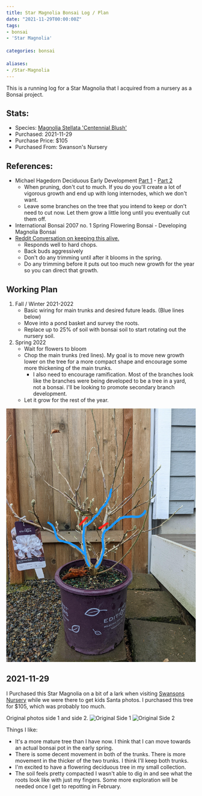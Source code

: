 ```yaml
---
title: Star Magnolia Bonsai Log / Plan
date: "2021-11-29T00:00:00Z"
tags: 
- bonsai
- 'Star Magnolia'

categories: bonsai

aliases: 
- /Star-Magnolia
---
```

This is a running log for a Star Magnolia that I acquired from a nursery as a Bonsai project.
<!--more-->

## Stats:
* Species: [Magnolia Stellata 'Centennial Blush'](https://firsteditionsplants.com/product/centennial-blush-star-magnolia/)
* Purchased: 2021-11-29
* Purchase Price: $105
* Purchased From: Swanson's Nursery 

## References: 
* Michael Hagedorn Deciduous Early Development [Part 1](https://crataegus.com/2019/10/05/deciduous-early-development-part-i-japanese-maple/) - [Part 2](https://crataegus.com/2019/10/15/deciduous-early-development-part-ii-magnolia/)
  * When pruning, don't cut to much. If you do you'll create a lot of vigorous growth and end up with long internodes, which we don't want.
  * Leave some branches on the tree that you intend to keep or don't need to cut now. Let them grow a little long until you eventually cut them off.
* International Bonsai 2007 no. 1 Spring Flowering Bonsai - Developing Magnolia Bonsai
* [Reddit Conversation on keeping this alive.](https://www.reddit.com/r/Bonsai/comments/r4gurx/comment/hmhc2n6/?utm_source=share&utm_medium=web2x&context=3)
  * Responds well to hard chops.
  * Back buds aggressively
  * Don't do any trimming until after it blooms in the spring.
  * Do any trimming before it puts out too much new growth for the year so you can direct that growth. 

## Working Plan
1. Fall / Winter 2021-2022 
   * Basic wiring for main trunks and desired future leads. (Blue lines below)
   * Move into a pond basket and survey the roots.
   * Replace up to 25% of soil with bonsai soil to start rotating out the nursery soil.
2. Spring 2022
   * Wait for flowers to bloom
   * Chop the main trunks (red lines). My goal is to move new growth lower on the tree for a more compact shape and encourage some more thickening of the main trunks.
     * I also need to encourage ramification.  Most of the branches look like the branches were being developed to be a tree in a yard, not a bonsai. I'll be looking to promote secondary branch development.
   * Let it grow for the rest of the year.

![Working Plan](/images/posts/bonsai/star-magnolia/2021-11-29-Plan.jpeg)

## 2021-11-29

I Purchased this Star Magnolia on a bit of a lark when visiting [Swansons Nursery](https://www.swansonsnursery.com/) while we were there to get kids Santa photos. I purchased this tree for $105, which was probably too much. 

Original photos side 1 and side 2.
![Original Side 1](/images/posts/bonsai/star-magnolia/original-1.jpg)
![Original Side 2](/images/posts/bonsai/star-magnolia/original-2.jpg)

Things I like:

* It's a more mature tree than I have now. I think that I can move towards an actual bonsai pot in the early spring.
* There is some decent movement in both of the trunks. There is more movement in the thicker of the two trunks. I think I'll keep both trunks.
* I'm excited to have a flowering deciduous tree in my small collection.
* The soil feels pretty compacted I wasn't able to dig in and see what the roots look like with just my fingers.  Some more exploration will be needed once I get to repotting in February.